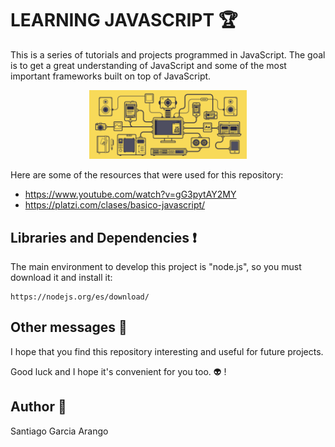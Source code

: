 # LEARNING JAVASCRIPT  :trophy:
This is a series of tutorials and projects programmed in JavaScript.
The goal is to get a great understanding of JavaScript and some of the most important frameworks built on top of JavaScript.

<p align="center">
<img src="https://raw.githubusercontent.com/san99tiago/JS_LEARNING/master/BASIC%20NOTES/gif_javascript.gif" width="50%" height="50%"/>
</p>

Here are some of the resources that were used for this repository:

* https://www.youtube.com/watch?v=gG3pytAY2MY
* https://platzi.com/clases/basico-javascript/


## Libraries and Dependencies :exclamation:

The main environment to develop this project is "node.js", so you must download it and install it:
```
https://nodejs.org/es/download/
```

## Other messages :tophat:
I hope that you find this repository interesting and useful for future projects.

Good luck and I hope it's convenient for you too. :alien: !

## Author :musical_keyboard:
Santiago Garcia Arango

